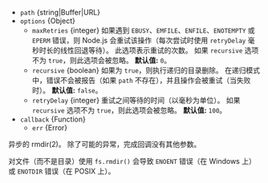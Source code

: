 <!-- YAML
added: v0.0.2
changes:
  - version:
     - v13.3.0
     - v12.16.0
    pr-url: https://github.com/nodejs/node/pull/30644
    description: 选项 `maxBusyTries` 被重命名为 `maxRetries`，并且默认值为 0。
      `emfileWait` 选项已被删除，并且 `EMFILE` 错误使用与其他错误相同的重试逻辑。
      支持 `retryDelay` 选项。
      `ENFILE` 错误会被重试。
  - version: v12.10.0
    pr-url: https://github.com/nodejs/node/pull/29168
    description: 支持 `recursive`、`maxBusyTries` 和 `emfileWait` 选项。
  - version: v10.0.0
    pr-url: https://github.com/nodejs/node/pull/12562
    description: 参数 `callback` 不再是可选的。 
      如果不传入，则在运行时会抛出 `TypeError`。
  - version: v7.6.0
    pr-url: https://github.com/nodejs/node/pull/10739
    description: 参数 `path` 可以是 WHATWG `URL` 对象（使用 `file:` 协议）。
      该支持目前仍是实验的。
  - version: v7.0.0
    pr-url: https://github.com/nodejs/node/pull/7897
    description: 参数 `callback` 不再是可选的。 
      如果不传入，则会触发弃用警告（id 为 DEP0013）。
-->

* `path` {string|Buffer|URL}
* `options` {Object}
  * `maxRetries` {integer} 如果遇到 `EBUSY`、`EMFILE`、`ENFILE`、`ENOTEMPTY` 或 `EPERM` 错误，则 Node.js 会重试该操作（每次尝试时使用 `retryDelay` 毫秒时长的线性回退等待）。
    此选项表示重试的次数。
    如果 `recursive` 选项不为 `true`，则此选项会被忽略。
    **默认值:** `0`。
  * `recursive` {boolean} 如果为 `true`，则执行递归的目录删除。
    在递归模式中，错误不会被报告（如果 `path` 不存在），并且操作会被重试（当失败时）。
    **默认值:** `false`。
  * `retryDelay` {integer} 重试之间等待的时间（以毫秒为单位）。
    如果 `recursive` 选项不为 `true`，则此选项会被忽略。
    **默认值:** `100`。
* `callback` {Function}
  * `err` {Error}

异步的 rmdir(2)。
除了可能的异常，完成回调没有其他参数。

对文件（而不是目录）使用 `fs.rmdir()` 会导致 `ENOENT` 错误（在 Windows 上）或 `ENOTDIR` 错误（在 POSIX 上）。

